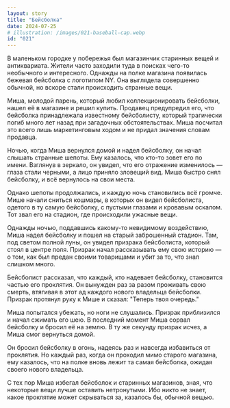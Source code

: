 ```yaml
---
layout: story
title: "Бейсболка"
date: 2024-07-25
# illustration: /images/021-baseball-cap.webp
id: "021"
---
```


В маленьком городке у побережья был магазинчик старинных вещей и антиквариата. Жители часто заходили туда в поисках чего-то необычного и интересного. Однажды на полке магазина появилась бежевая бейсболка с логотипом NY. Она выглядела совершенно обычной, но вскоре стали происходить странные вещи.

Миша, молодой парень, который любил коллекционировать бейсболки, нашел её в магазине и решил купить. Продавец предупредил его, что бейсболка принадлежала известному бейсболисту, который трагически погиб много лет назад при загадочных обстоятельствах. Миша посчитал это всего лишь маркетинговым ходом и не придал значения словам продавца.

Ночью, когда Миша вернулся домой и надел бейсболку, он начал слышать странные шепоты. Ему казалось, что кто-то зовет его по имени. Взглянув в зеркало, он увидел, что его отражение изменилось — глаза стали черными, а лицо приняло зловещий вид. Миша быстро снял бейсболку, и всё вернулось на свои места.

Однако шепоты продолжались, и каждую ночь становились всё громче. Мише начали сниться кошмары, в которых он видел бейсболиста, одетого в ту самую бейсболку, с пустыми глазами и кровавым оскалом. Тот звал его на стадион, где происходили ужасные вещи.

Однажды ночью, поддавшись какому-то невидимому воздействию, Миша надел бейсболку и пошел на старый заброшенный стадион. Там, под светом полной луны, он увидел призрака бейсболиста, который стоял в центре поля. Призрак начал рассказывать ему свою историю — о том, как был предан своими товарищами и убит за то, что знал слишком много.

Бейсболист рассказал, что каждый, кто надевает бейсболку, становится частью его проклятия. Он вынужден раз за разом проживать свою смерть, втягивая в этот ад каждого нового владельца бейсболки. Призрак протянул руку к Мише и сказал: "Теперь твоя очередь."

Миша попытался убежать, но ноги не слушались. Призрак приблизился и начал сжимать его шею. В последний момент Миша сорвал бейсболку и бросил её на землю. В ту же секунду призрак исчез, а Миша смог вернуться домой.

Он бросил бейсболку в огонь, надеясь раз и навсегда избавиться от проклятия. Но каждый раз, когда он проходил мимо старого магазина, ему казалось, что на полке вновь лежит та самая бейсболка, ожидая своего нового владельца.

С тех пор Миша избегал бейсболок и старинных магазинов, зная, что некоторые вещи лучше оставить нетронутыми. Ибо никто не знает, какое проклятие может скрываться за, казалось бы, обычной вещью.